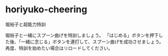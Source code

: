 ﻿# horiyuko-cheering
堀裕子と超能力特訓

堀裕子と一緒にスプーン曲げを特訓しましょう。
「はじめる」ボタンを押下した後、「一緒に念じる」ボタンを連打して、スプーン曲げを成功させましょう。
再度、特訓を始めたい場合はリロードしてください。